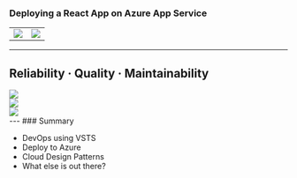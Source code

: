 ### Deploying a React App on Azure App Service

<table>
<tr>
<td><img src="https://upload.wikimedia.org/wikipedia/commons/thumb/a/a7/React-icon.svg/1280px-React-icon.svg.png" border="0" /></td>
<td><img src="https://azure.microsoft.com/svghandler/information-protection?height=600" border="0"/></td>
</tr>
</table>

---
## Reliability &#183; Quality &#183; Maintainability 
<div>
    <div class="img one">
        <img class="pic" src="http://image.freepik.com/free-vector/businessman-with-a-great-idea_1012-219.jpg" />
    </div>
    <div class="img two">
        <img class="pic" src="http://www.domstechblog.com/wp-content/uploads/2013/04/the-cloud.jpg"/>
    </div>
    <div class="img three">
        <img class="pic" src="http://previsa.rede-rnc.com.br/wp-content/uploads/sites/5/2016/10/1080x675xcertificado-digital.jpg.pagespeed.ic.Zbz50W9RbK.jpg" />
    </div>
</div>
---
### Summary

* DevOps using VSTS
* Deploy to Azure
* Cloud Design Patterns
* What else is out there?